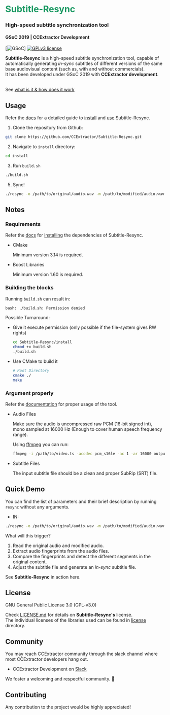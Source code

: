 <!-- PROJECT LOGO -->

<br />
<p>
  <h1 style="color:#1C9963;">Subtitle-Resync</h1>
  <h3>High-speed subtitle synchronization tool</h3>
  <h4>GSoC 2019 | CCExtractor Development</h4>
</p>

[![GSoC](https://img.shields.io/badge/GSoC-2019-green.svg)]
[![GPLv3 license](https://img.shields.io/badge/License-GPLv3-blue.svg)](http://perso.crans.org/besson/LICENSE.html)

**Subtitle-Resync** is a high-speed subtitle synchronization tool, capable
of automatically generating *in-sync* subtitles of different versions of
the same base audiovisual content (such as, with and without commercials). 
<br />
It has been developed under GSoC 2019 with **CCExtractor development**.

<br /> See [what is it & how does it work](https://sypai.github.io/Subtitle-Resync/)
 
## Usage

Refer the [docs](https://github.com/CCExtractor/Subtitle-Resync/tree/master/docs/)
for a detailed guide to [install](https://github.com/CCExtractor/Subtitle-Resync/tree/master/docs/compiling.adoc) 
and [use](https://github.com/CCExtractor/Subtitle-Resync/tree/master/docs/usage.adoc) Subtitle-Resync.

1. Clone the repository from Github:

```bash
git clone https://github.com/CCExtractor/Subtitle-Resync.git
```

2. Navigate to `install` directory:

```bash
cd install
```

3. Run `build.sh`

```bash
./build.sh
```

5. Sync!

```bash
./resync -o /path/to/original/audio.wav -m /path/to/modified/audio.wav -s /path/to/original/subtitle.srt
```

## Notes

### Requirements
Refer the [docs](https://github.com/CCExtractor/Subtitle-Resync/tree/master/docs/)
for [installing](https://github.com/CCExtractor/Subtitle-Resync/tree/master/docs/installing_dependencies.adoc)
the dependencies of Subtitle-Resync.

* CMake 
    
    Minimum version 3.14 is required.
    
* Boost Libraries
    
    Minimum version 1.60 is required.

### Building the blocks
 Running `build.sh` can result in:

```bash
bash: ./build.sh: Permission denied
```

Possible Turnaround:
* Give it execute permission (only possible if the file-system gives RW rights)

    ```bash
    cd Subtitle-Resync/install
    chmod +x build.sh
    ./build.sh
    ```

* Use CMake to build it

    ```bash
    # Root Directory
    cmake ./
    make
    ```

### Argument properly

Refer the
[documentation](https://github.com/CCExtractor/Subtitle-Resync/tree/master/docs/)
for proper usage of the tool.

* Audio Files

    Make sure the audio is uncompressed raw PCM (16-bit signed int), mono sampled at 16000 Hz (Enough to cover human speech frequency range).

    Using [ffmpeg](https://ffmpeg.org/documentation.html) you can run:

    ```bash
    ffmpeg -i /path/to/video.ts -acodec pcm_s16le -ac 1 -ar 16000 output/path/name.wav 
    ```

* Subtitle Files

    The input subtitle file should be a clean and proper SubRip (SRT) file.

## Quick Demo

You can find the list of parameters and their brief description by running `resync` without any arguments.

* IN:
```bash
./resync -o /path/to/original/audio.wav -m /path/to/modified/audio.wav -s /path/to/original/subtitle.srt
```

What will this trigger?

1. Read the original audio and modified audio.
2. Extract audio fingerprints from the audio files.
3. Compare the fingerprints and detect the different segments in the original content. 
4. Adjust the subtitle file and generate an *in-sync* subtitle file.

See **Subtitle-Resync** in action here.


## License
GNU General Public License 3.0 (GPL-v3.0)

Check [LICENSE.md](https://github.com/CCExtractor/Subtitle-Resync/blob/master/LICENSE.md) for details on
**Subtitle-Resync's** license.
<br />
The individual licenses of the libraries used can be found in [license]()
directory.

## Community
You may reach CCExtractor community through the slack channel
where most CCExtractor developers hang out.

* CCExtractor Development on [Slack](https://ccextractor.org/public:general:support?)

We foster a welcoming and respectful community. &#128080;

## Contributing 
Any contribution to the project would be highly appreciated! 
